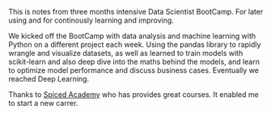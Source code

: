 This is notes from three months intensive Data Scientist BootCamp. For later using and for continously learning and improving. 

We kicked off the BootCamp with data analysis and machine learning with Python on a different project each week. Using the pandas library to rapidly wrangle and visualize datasets, as well as learned to train models with scikit-learn and also deep dive into the maths behind the models, and learn to optimize model performance and discuss business cases. Eventually we reached Deep Learning.

Thanks to [Spiced Academy](https://www.spiced-academy.com/en/program/data-science) who has provides great courses. It enabled me to start a new carrer. 
